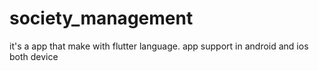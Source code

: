 # society_management
it's a app that make with flutter language. app support in android and ios both device
